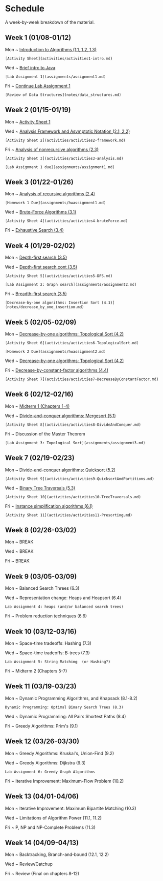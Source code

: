 # Schedule

A week-by-week breakdown of the material.

## Week  1 (01/08-01/12)

Mon
  ~ [Introduction to Algorithms (1.1, 1.2, 1.3)](notes/intro.md)

    [Activity Sheet](activities/activities1-intro.md)

Wed
  ~ [Brief intro to Java](notes/java_intro.md)

    [Lab Assignment 1](assignments/assignment1.md)

Fri
  ~ [Continue Lab Assignment 1](assignments/assignment1.md)

    [Review of Data Structures](notes/data_structures.md)

## Week  2 (01/15-01/19)

Mon
  ~ [Activity Sheet 1](activities/activities1-intro.md)

Wed
  ~ [Analysis Framework and Asymptotic Notation (2.1, 2.2)](notes/analysis_framework.md)

    [Activity Sheet 2](activities/activities2-framework.md)

Fri
  ~ [Analysis of nonrecursive algorithms (2.3)](notes/analysis_nonrecursive.md)

    [Activity Sheet 3](activities/activities3-analysis.md)

    [Lab Assignment 1 due](assignments/assignment1.md)

## Week  3 (01/22-01/26)

Mon
  ~ [Analysis of recursive algorithms (2.4)](notes/analysis_recursive.md)

    [Homework 1 Due](assignments/hwassignment1.md)

Wed
  ~ [Brute-Force Algorithms (3.1)](notes/brute_force.md)

    [Activity Sheet 4](activities/activities4-bruteForce.md)

Fri
  ~ [Exhaustive Search (3.4)](notes/exhaustive_search.md)

## Week  4 (01/29-02/02)

Mon
  ~ [Depth-first search (3.5)](notes/depth_first_search.md)

Wed
  ~ [Depth-first search cont (3.5)](notes/depth_first_search.md)

    [Activity Sheet 5](activities/activities5-DFS.md)

    [Lab Assignment 2: Graph search](assignments/assignment2.md)


Fri
  ~ [Breadth-first search (3.5)](notes/breadth_first_search.md)

    [Decrease-by-one algorithms: Insertion Sort (4.1)](notes/decrease_by_one_insertion.md)

## Week  5 (02/05-02/09)

Mon
  ~ [Decrease-by-one algorithms: Topological Sort (4.2)](notes/decrease_by_one_topological.md)

    [Activity Sheet 6](activities/activities6-TopologicalSort.md)

    [Homework 2 Due](assignments/hwassignment2.md)

Wed
  ~ [Decrease-by-one algorithms: Topological Sort (4.2)](notes/decrease_by_one_topological.md)

Fri
  ~ [Decrease-by-constant-factor algorithms (4.4)](notes/decrease_by_constant_factor.md)

    [Activity Sheet 7](activities/activities7-DecreaseByConstantFactor.md)

## Week  6 (02/12-02/16)

Mon
  ~ [Midterm 1 (Chapters 1-4)](notes/midterm1_study_guide.md)

Wed
  ~ [Divide-and-conquer algorithms: Mergesort (5.1)](notes/divide_conquer.md)

    [Activity Sheet 8](activities/activities8-DivideAndConquer.md)

Fri
  ~ Discussion of the Master Theorem

    [Lab Assignment 3: Topological Sort](assignments/assignment3.md)

## Week  7 (02/19-02/23)

Mon
  ~ [Divide-and-conquer algorithms: Quicksort (5.2)](notes/divide_conquer_quicksort.md)

    [Activity Sheet 9](activities/activities9-QuicksortAndPartitions.md)

Wed
  ~ [Binary Tree Traversals (5.3)](notes/divide_conquer_traversals.md)

    [Activity Sheet 10](activities/activities10-TreeTraversals.md)

Fri
  ~ [Instance simplification algorithms (6.1)](notes/instance_simplification.md)

    [Activity Sheet 11](activities/activities11-Presorting.md)

## Week  8 (02/26-03/02)

Mon
  ~ BREAK

Wed
  ~ BREAK

Fri
  ~ BREAK

## Week  9 (03/05-03/09)

Mon
  ~ Balanced Search Threes (6.3)

Wed
  ~ Representation change: Heaps and Heapsort (6.4)

    Lab Assignment 4: heaps (and/or balanced search trees)

Fri
  ~ Problem reduction techniques (6.6)

## Week  10 (03/12-03/16)

Mon
  ~ Space-time tradeoffs: Hashing (7.3)

Wed
  ~ Space-time tradeoffs: B-trees (7.3)

    Lab Assignment 5: String Matching  (or Hashing?)

Fri
  ~ Midterm 2 (Chapters 5-7)

## Week  11 (03/19-03/23)

Mon
  ~ Dynamic Programming Algorithms, and Knapsack (8.1-8.2)

    Dynamic Programming: Optimal Binary Search Trees (8.3)

Wed
  ~ Dynamic Programming: All Pairs Shortest Paths (8.4)

Fri
  ~ Greedy Algorithms: Prim's (9.1)

## Week  12 (03/26-03/30)

Mon
  ~ Greedy Algorithms: Kruskal's, Union-Find (9.2)

Wed
  ~ Greedy Algorithms: Dijkstra (9.3)

    Lab Assignment 6: Greedy Graph Algorithms

Fri
  ~ Iterative Improvement: Maximum-Flow Problem (10.2)


## Week  13 (04/01-04/06)

Mon
  ~ Iterative Improvement: Maximum Bipartite Matching (10.3)

Wed
  ~ Limitations of Algorithm Power (11.1, 11.2)

Fri
  ~ P, NP and NP-Complete Problems (11.3)

## Week  14 (04/09-04/13)

Mon
  ~ Backtracking, Branch-and-bound (12.1, 12.2)

Wed
  ~ Review/Catchup

Fri
  ~ Review (Final on chapters 8-12)
